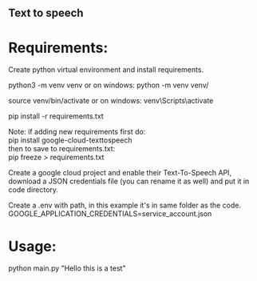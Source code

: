 ## Text to speech

# Requirements:  
Create python virtual environment and install requirements.  

python3 -m venv venv  or on windows: python -m venv venv/  

source venv/bin/activate   or on windows: venv\Scripts\activate

pip install -r requirements.txt  

Note: if adding new requirements first do:  
pip install google-cloud-texttospeech   
then to save to requirements.txt:    
pip freeze > requirements.txt  

Create a google cloud project and enable their Text-To-Speech API,  
download a JSON credentials file (you can rename it as well) and put it in code directory.  

Create a .env with path, in this example it's in same folder as the code.   
GOOGLE_APPLICATION_CREDENTIALS=service_account.json   

# Usage:  
python main.py "Hello this is a test"